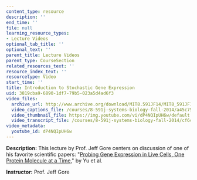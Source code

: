 ```yaml
---
content_type: resource
description: ''
end_time: ''
file: null
learning_resource_types:
- Lecture Videos
optional_tab_title: ''
optional_text: ''
parent_title: Lecture Videos
parent_type: CourseSection
related_resources_text: ''
resource_index_text: ''
resourcetype: Video
start_time: ''
title: Introduction to Stochastic Gene Expression
uid: 3819cba9-6890-1df7-79b5-023a5d4ad6f3
video_files:
  archive_url: http://www.archive.org/download/MIT8.591JF14/MIT8_591JF14_lec08_300k.mp4
  video_captions_file: /courses/8-591j-systems-biology-fall-2014/a45c75ced2d551eead5016180f792c77_dP4NQIpUH6w.vtt
  video_thumbnail_file: https://img.youtube.com/vi/dP4NQIpUH6w/default.jpg
  video_transcript_file: /courses/8-591j-systems-biology-fall-2014/cf6ce8d298504155dae9e9ade8428f5b_dP4NQIpUH6w.pdf
video_metadata:
  youtube_id: dP4NQIpUH6w
---
```


**Description:** This lecture by Prof. Jeff Gore centers on discussion of one of his favorite scientific papers: "[Probing Gene Expression in Live Cells, One Protein Molecule at a Time](http://dx.doi.org/10.1126/science.1119623)," by Yu et al.

**Instructor:** Prof. Jeff Gore